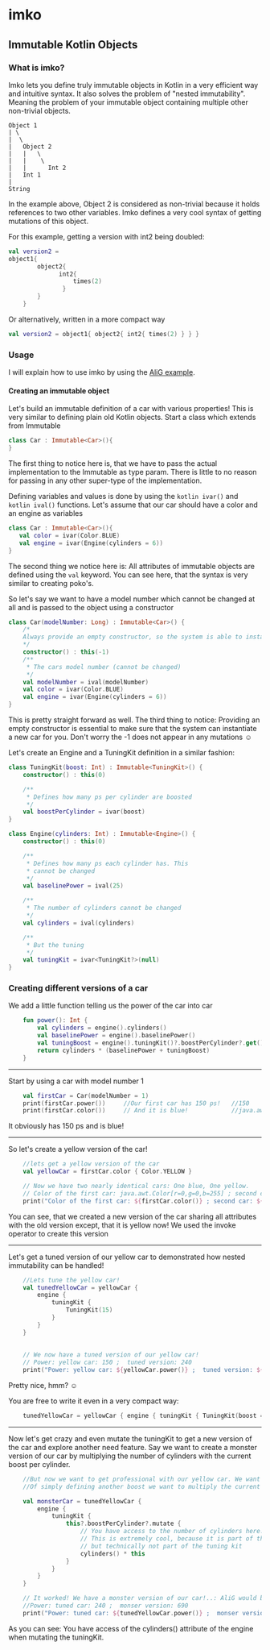 # imko
## Immutable Kotlin Objects
### What is imko?
Imko lets you define truly immutable objects in Kotlin in a very efficient way and intuitive syntax. It also solves the problem of "nested immutability". Meaning the problem of your immutable object containing multiple other non-trivial objects.

```
Object 1
| \
|  \
|   Object 2
|   |   \
|   |    \
|   |      Int 2
|   Int 1   
|
String
```

In the example above, Object 2 is considered as non-trivial because it holds references to two other variables. Imko defines a very cool syntax of getting mutations of this object.

For this example, getting a version with int2 being doubled:

```kotlin
val version2 = 
object1{
        object2{
              int2{
                  times(2)
               }
        }
    }
```

Or alternatively, written in a more compact way

```kotlin
val version2 = object1{ object2{ int2{ times(2) } } }
```

### Usage
I will explain how to use imko by using the [AliG example](https://github.com/fablue/imko/blob/master/example/src/ImkoExample.kt). 

#### Creating an immutable object
Let's build an immutable definition of a car with various properties!
This is very similar to defining plain old Kotlin objects. Start a class which extends from Immutable

```kotlin
class Car : Immutable<Car>(){
}
```

The first thing to notice here is, that we have to pass the actual implementation to the Immutable as type param. There is little to no reason for passing in any other super-type of the implementation. 

Defining variables and values is done by using the ```kotlin ivar()``` and ```kotlin ival()``` functions. Let's assume that our car should have a color and an engine as variables

```kotlin
class Car : Immutable<Car>(){
   val color = ivar(Color.BLUE)
   val engine = ivar(Engine(cylinders = 6))
}
```

The second thing we notice here is: All attributes of immutable objects are defined using the ```val``` keyword. You can see here, that the syntax is very similar to creating poko's. 

So let's say we want to have a model number which cannot be changed at all and is passed to the object using a constructor

```kotlin
class Car(modelNumber: Long) : Immutable<Car>() {
    /*
    Always provide an empty constructor, so the system is able to instantiate a new car
    */
    constructor() : this(-1)
    /**
     * The cars model number (cannot be changed)
     */
    val modelNumber = ival(modelNumber)
    val color = ivar(Color.BLUE)
    val engine = ivar(Engine(cylinders = 6))
}
```

This is pretty straight forward as well. The third thing to notice: Providing an empty constructor is essential to make sure that the system can instantiate a new car for you. Don't worry the -1 does not appear in any mutations :relaxed:

Let's create an Engine and a TuningKit definition in a similar fashion:

```kotlin
class TuningKit(boost: Int) : Immutable<TuningKit>() {
    constructor() : this(0)

    /**
     * Defines how many ps per cylinder are boosted
     */
    val boostPerCylinder = ivar(boost)
}

class Engine(cylinders: Int) : Immutable<Engine>() {
    constructor() : this(0)

    /**
     * Defines how many ps each cylinder has. This
     * cannot be changed
     */
    val baselinePower = ival(25)

    /**
     * The number of cylinders cannot be changed
     */
    val cylinders = ival(cylinders)

    /**
     * But the tuning
     */
    val tuningKit = ivar<TuningKit?>(null)
}
```


### Creating different versions of a car
We add a little function telling us the power of the car into car 
```kotlin
    fun power(): Int {
        val cylinders = engine().cylinders()
        val baselinePower = engine().baselinePower()
        val tuningBoost = engine().tuningKit()?.boostPerCylinder?.get() ?: 0
        return cylinders * (baselinePower + tuningBoost)
    }
```
______
Start by using a car with model number 1
```kotlin
    val firstCar = Car(modelNumber = 1)
    print(firstCar.power())     //Our first car has 150 ps!   //150
    print(firstCar.color())     // And it is blue!            //java.awt.Color[r=0,g=0,b=255]
```
It obviously has 150 ps and is blue!

_______
So let's create a yellow version of the car!
```kotlin
    //lets get a yellow version of the car
    val yellowCar = firstCar.color { Color.YELLOW }

    // Now we have two nearly identical cars: One blue, One yellow.
    // Color of the first car: java.awt.Color[r=0,g=0,b=255] ; second car: java.awt.Color[r=255,g=255,b=0]
    print("Color of the first car: ${firstCar.color()} ; second car: ${yellowCar.color()}")

```
 You can see, that we created a new version of the car sharing all attributes with the old version except, that it is yellow now! We used the invoke operator to create this version
________
Let's get a tuned version of our yellow car to demonstrated how nested immutability can be handled!

```kotlin
    //Lets tune the yellow car!
    val tunedYellowCar = yellowCar {
        engine {
            tuningKit {
                TuningKit(15)
            }
        }
    }
    
    
    // We now have a tuned version of our yellow car!
    // Power: yellow car: 150 ;  tuned version: 240
    print("Power: yellow car: ${yellowCar.power()} ;  tuned version: ${tunedYellowCar.power()}")
```

Pretty nice, hmm? :relaxed: 

You are free to write it even in a very compact way: 

```kotlin
    tunedYellowCar = yellowCar { engine { tuningKit { TuningKit(boost = 15) } } }
```

__________
Now let's get crazy and even mutate the tuningKit to get a new version of the car and explore another need feature. 
Say we want to create a monster version of our car by multiplying the number of cylinders with the current boost per cylinder. 

```kotlin
    //But now we want to get professional with our yellow car. We want to further tune it, but instead
    //Of simply defining another boost we want to multiply the current boost with the count of cylinders

    val monsterCar = tunedYellowCar {
        engine {
            tuningKit {
                this?.boostPerCylinder?.mutate {
                    // You have access to the number of cylinders here.
                    // This is extremely cool, because it is part of the engine
                    // but technically not part of the tuning kit
                    cylinders() * this
                }
            }
        }
    }

    // It worked! We have a monster version of our car!..: AliG would be proud of his yellow monster
    //Power: tuned car: 240 ;  monser version: 690
    print("Power: tuned car: ${tunedYellowCar.power()} ;  monser version: ${monsterCar.power()}")
```

As you can see: You have access of the cylinders() attribute of the engine when mutating the tuningKit. 

